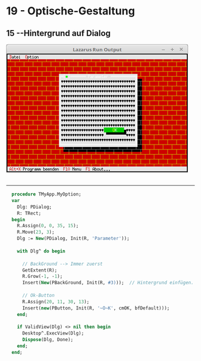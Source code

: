 # 19 - Optische-Gestaltung
## 15 --Hintergrund auf Dialog

<img src="image.png" alt="Selfhtml"><br><br>

---





```pascal
  procedure TMyApp.MyOption;
  var
    Dlg: PDialog;
    R: TRect;
  begin
    R.Assign(0, 0, 35, 15);
    R.Move(23, 3);
    Dlg := New(PDialog, Init(R, 'Parameter'));

    with Dlg^ do begin

      // BackGround --> Immer zuerst
      GetExtent(R);
      R.Grow(-1, -1);
      Insert(New(PBackGround, Init(R, #3)));  // Hintergrund einfügen.

      // Ok-Button
      R.Assign(20, 11, 30, 13);
      Insert(new(PButton, Init(R, '~O~K', cmOK, bfDefault)));
    end;

    if ValidView(Dlg) <> nil then begin
      Desktop^.ExecView(Dlg);
      Dispose(Dlg, Done);
    end;
  end;
```


